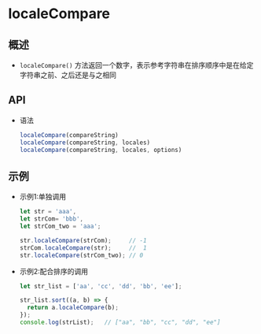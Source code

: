 # localeCompare

## 概述

+ `localeCompare()` 方法返回一个数字，表示参考字符串在排序顺序中是在给定字符串之前、之后还是与之相同

## API

+ 语法

  ```js
  localeCompare(compareString)
  localeCompare(compareString, locales)
  localeCompare(compareString, locales, options)
  ```

## 示例

+ 示例1:单独调用

  ```js
  let str = 'aaa',
  let strCom= 'bbb',
  let strCom_two = 'aaa';

  str.localeCompare(strCom);     // -1
  strCom.localeCompare(str);     //  1
  str.localeCompare(strCom_two); // 0
  ```

+ 示例2:配合排序的调用

  ```js
  let str_list = ['aa', 'cc', 'dd', 'bb', 'ee'];

  str_list.sort((a, b) => {
    return a.localeCompare(b);
  });
  console.log(strList);   // ["aa", "bb", "cc", "dd", "ee"]
  ```
